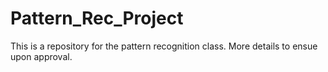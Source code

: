 # Pattern_Rec_Project
This is a repository for the pattern recognition class. More details to ensue upon approval.
